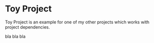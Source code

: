 # Toy Project

Toy Project is an example for one of my other projects which works with project dependencies.

bla bla bla
